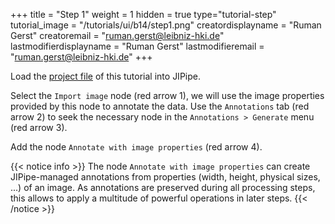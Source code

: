 +++
title = "Step 1"
weight = 1
hidden = true
type="tutorial-step"
tutorial_image = "/tutorials/ui/b14/step1.png"
creatordisplayname = "Ruman Gerst"
creatoremail = "ruman.gerst@leibniz-hki.de"
lastmodifierdisplayname = "Ruman Gerst"
lastmodifieremail = "ruman.gerst@leibniz-hki.de"
+++

Load the [project file](/tutorials/ui/b14/Tutorial_B14.zip) of this tutorial into JIPipe. 

Select the `Import image` node (red arrow 1), we will use the image properties provided by this node to annotate the data. Use the `Annotations` tab (red arrow 2) to seek the necessary node in the `Annotations > Generate` menu (red arrow 3). 

Add the node `Annotate with image properties` (red arrow 4). 

{{< notice info >}}
The node `Annotate with image properties` can create JIPipe-managed annotations from properties (width, height, physical sizes, ...) of an image. As annotations are preserved during all processing steps, this allows to apply a multitude of powerful operations in later steps.
{{< /notice >}}